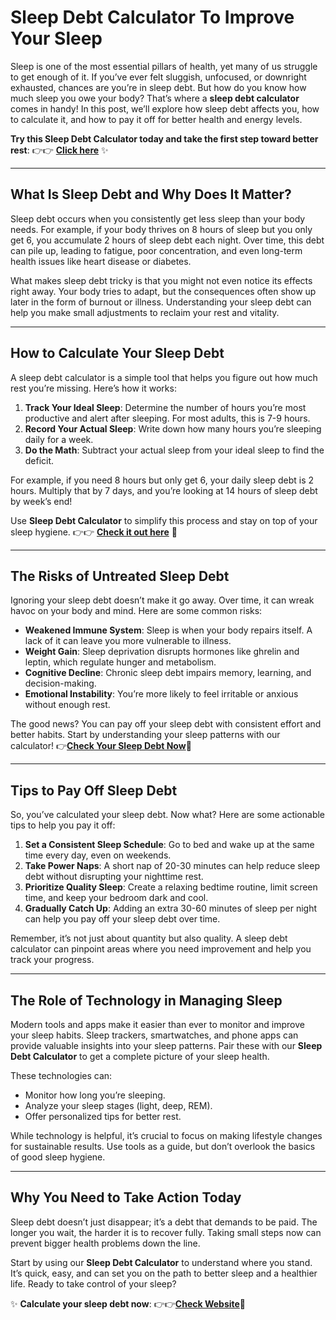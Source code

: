 # Sleep Debt Calculator To Improve Your Sleep

Sleep is one of the most essential pillars of health, yet many of us struggle to get enough of it. If you’ve ever felt sluggish, unfocused, or downright exhausted, chances are you’re in sleep debt. But how do you know how much sleep you owe your body? That’s where a **sleep debt calculator** comes in handy! In this post, we’ll explore how sleep debt affects you, how to calculate it, and how to pay it off for better health and energy levels.

**Try this Sleep Debt Calculator today and take the first step toward better rest**: 👉👉 **[Click here](https://www.lifebing.com/sleep-debt-calculator/)** ✨

---

## What Is Sleep Debt and Why Does It Matter?

Sleep debt occurs when you consistently get less sleep than your body needs. For example, if your body thrives on 8 hours of sleep but you only get 6, you accumulate 2 hours of sleep debt each night. Over time, this debt can pile up, leading to fatigue, poor concentration, and even long-term health issues like heart disease or diabetes.

What makes sleep debt tricky is that you might not even notice its effects right away. Your body tries to adapt, but the consequences often show up later in the form of burnout or illness. Understanding your sleep debt can help you make small adjustments to reclaim your rest and vitality.

---

## How to Calculate Your Sleep Debt

A sleep debt calculator is a simple tool that helps you figure out how much rest you’re missing. Here’s how it works:

1. **Track Your Ideal Sleep**: Determine the number of hours you’re most productive and alert after sleeping. For most adults, this is 7-9 hours.
2. **Record Your Actual Sleep**: Write down how many hours you’re sleeping daily for a week.
3. **Do the Math**: Subtract your actual sleep from your ideal sleep to find the deficit.

For example, if you need 8 hours but only get 6, your daily sleep debt is 2 hours. Multiply that by 7 days, and you’re looking at 14 hours of sleep debt by week’s end!

Use  **Sleep Debt Calculator** to simplify this process and stay on top of your sleep hygiene. 👉👉 **[Check it out here](https://www.lifebing.com/sleep-debt-calculator/)** 🛌

---

## The Risks of Untreated Sleep Debt

Ignoring your sleep debt doesn’t make it go away. Over time, it can wreak havoc on your body and mind. Here are some common risks:

- **Weakened Immune System**: Sleep is when your body repairs itself. A lack of it can leave you more vulnerable to illness.
- **Weight Gain**: Sleep deprivation disrupts hormones like ghrelin and leptin, which regulate hunger and metabolism.
- **Cognitive Decline**: Chronic sleep debt impairs memory, learning, and decision-making.
- **Emotional Instability**: You’re more likely to feel irritable or anxious without enough rest.

The good news? You can pay off your sleep debt with consistent effort and better habits. Start by understanding your sleep patterns with our calculator! 👉**[Check Your Sleep Debt Now](https://www.lifebing.com/sleep-debt-calculator/)**🛌

---

## Tips to Pay Off Sleep Debt

So, you’ve calculated your sleep debt. Now what? Here are some actionable tips to help you pay it off:

1. **Set a Consistent Sleep Schedule**: Go to bed and wake up at the same time every day, even on weekends.
2. **Take Power Naps**: A short nap of 20-30 minutes can help reduce sleep debt without disrupting your nighttime rest.
3. **Prioritize Quality Sleep**: Create a relaxing bedtime routine, limit screen time, and keep your bedroom dark and cool.
4. **Gradually Catch Up**: Adding an extra 30-60 minutes of sleep per night can help you pay off your sleep debt over time.

Remember, it’s not just about quantity but also quality. A sleep debt calculator can pinpoint areas where you need improvement and help you track your progress.

---

## The Role of Technology in Managing Sleep

Modern tools and apps make it easier than ever to monitor and improve your sleep habits. Sleep trackers, smartwatches, and phone apps can provide valuable insights into your sleep patterns. Pair these with our **Sleep Debt Calculator** to get a complete picture of your sleep health.

These technologies can:

- Monitor how long you’re sleeping.
- Analyze your sleep stages (light, deep, REM).
- Offer personalized tips for better rest.

While technology is helpful, it’s crucial to focus on making lifestyle changes for sustainable results. Use tools as a guide, but don’t overlook the basics of good sleep hygiene.

---

## Why You Need to Take Action Today

Sleep debt doesn’t just disappear; it’s a debt that demands to be paid. The longer you wait, the harder it is to recover fully. Taking small steps now can prevent bigger health problems down the line.

Start by using our **Sleep Debt Calculator** to understand where you stand. It’s quick, easy, and can set you on the path to better sleep and a healthier life. Ready to take control of your sleep?

✨ **Calculate your sleep debt now**: 👉👉**[Check Website](https://www.lifebing.com/sleep-debt-calculator/)**🛌

